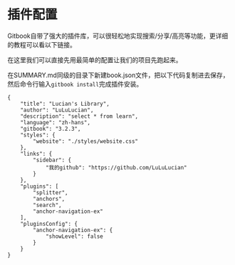 # 插件配置

Gitbook自带了强大的插件库，可以很轻松地实现搜索/分享/高亮等功能，更详细的教程可以看以下链接。

[GitBook常用的插件]: https://segmentfault.com/a/1190000019806829



在这里我们可以直接先用最简单的配置让我们的项目先跑起来。

在SUMMARY.md同级的目录下新建book.json文件，把以下代码复制进去保存，然后命令行输入`gitbook install`完成插件安装。

```
{
    "title": "Lucian's Library",
    "author": "LuLuLucian",
    "description": "select * from learn",
    "language": "zh-hans",
    "gitbook": "3.2.3",
    "styles": {
        "website": "./styles/website.css"
    },
    "links": {
        "sidebar": {
            "我的github": "https://github.com/LuLuLucian"
        }
    },
    "plugins": [
        "splitter",
        "anchors",
		"search",
        "anchor-navigation-ex"
    ],
    "pluginsConfig": {
        "anchor-navigation-ex": {
            "showLevel": false
        }
    }
}
```

